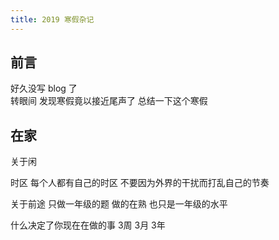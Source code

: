 ```yaml
---
title: 2019 寒假杂记
---
```


## 前言
好久没写 blog  了  
转眼间 发现寒假竟以接近尾声了
总结一下这个寒假


## 在家
关于闲

时区
每个人都有自己的时区  不要因为外界的干扰而打乱自己的节奏

关于前途
只做一年级的题 做的在熟 也只是一年级的水平

什么决定了你现在在做的事
3周
3月
3年


